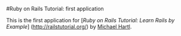 #Ruby on Rails Tutorial: first application

This is the first application for 
[*Ruby on Rails Tutorial: Learn Rails by Example*] (http://railstutorial.org/) by 
[Michael Hartl](http://michaelhartl.com/).
